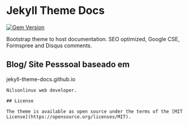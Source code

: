 # Jekyll Theme Docs

[![Gem Version](https://badge.fury.io/rb/jekyll-theme-docs.svg)](https://badge.fury.io/rb/jekyll-theme-docs)

Bootstrap theme to host documentation. SEO optimized, Google CSE, Formspree and Disqus comments.

## Blog/ Site Pesssoal baseado em 
jekyll-theme-docs.github.io
```
Nilsonlinux web developer.

## License

The theme is available as open source under the terms of the [MIT License](https://opensource.org/licenses/MIT).

